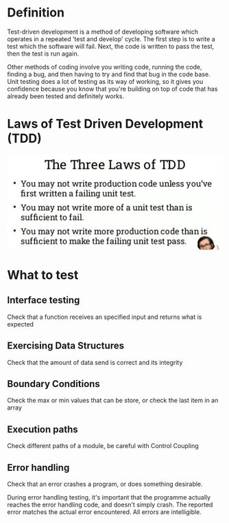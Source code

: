 # Definition

Test-driven development is a method of developing software which operates in a repeated 'test and develop' cycle. The first step is to write a test which the software will fail. Next, the code is written to pass the test, then the test is run again. 

Other methods of coding involve you writing code, running the code, finding a bug, and then having to try and find that bug in the code base. Unit testing does a lot of testing as its way of working, so it gives you confidence because you know that you're building on top of code that has already been tested and definitely works.

# Laws of Test Driven Development (TDD)

![](/Software_Design/assets/laws.png)

# What to test 

## Interface testing

Check that a function receives an specified input and returns what is expected

## Exercising Data Structures

Check that the amount of data send is correct and its integrity

## Boundary Conditions

Check the max or min values that can be store, or check the last item in an array

## Execution paths

Check different paths of a module, be careful with Control Coupling

## Error handling

Check that an error crashes a program, or does something desirable.

During error handling testing, it's important that the programme actually reaches the error handling code, and doesn't simply crash. The reported error matches the actual error encountered. All errors are intelligible.

